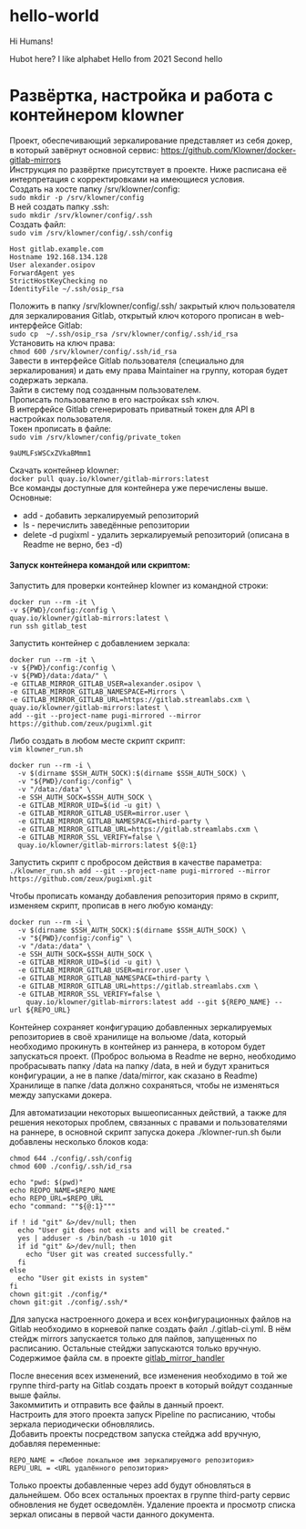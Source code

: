 # hello-world

Hi Humans!

Hubot here? I like alphabet
Hello from 2021
Second hello

# Развёртка, настройка и работа с контейнером klowner
Проект, обеспечивающий зеркалирование представляет из себя докер, в который завёрнут основной сервис: https://github.com/Klowner/docker-gitlab-mirrors \
Инструкция по развёртке присутствует в проекте. Ниже расписана её интерпретация с корректировками на имеющиеся условия.\
Создать на хосте папку /srv/klowner/config:\
`sudo mkdir -p /srv/klowner/config`\
В ней создать папку .ssh:\
`sudo mkdir /srv/klowner/config/.ssh`\
Создать файл:\
`sudo vim /srv/klowner/config/.ssh/config`
```
Host gitlab.example.com
Hostname 192.168.134.128
User alexander.osipov
ForwardAgent yes
StrictHostKeyChecking no
IdentityFile ~/.ssh/osip_rsa
```
Положить в папку /srv/klowner/config/.ssh/ закрытый ключ пользователя для зеркалирования Gitlab, открытый ключ которого прописан в web-интерфейсе Gitlab:\
`sudo cp  ~/.ssh/osip_rsa /srv/klowner/config/.ssh/id_rsa`\
Установить на ключ права:\
`chmod 600 /srv/klowner/config/.ssh/id_rsa`\
Завести в интерфейсе Gitlab пользователя (специально для зеркалирования) и дать ему права Maintainer на группу, которая будет содержать зеркала.\
Зайти в систему под созданным пользователем.\
Прописать пользователю в его настройках ssh ключ.\
В интерфейсе Gitlab сгенерировать приватный токен для API в настройках пользователя.\
Токен прописать в файле:\
`sudo vim /srv/klowner/config/private_token`
```
9aUMLFsWSCxZVkaBMmm1
```
Скачать контейнер klowner:\
`docker pull quay.io/klowner/gitlab-mirrors:latest`\
Все команды доступные для контейнера уже перечислены выше. Основные:
- add - добавить зеркалируемый репозиторий
- ls - перечислить заведённые репозитории
- delete -d pugixml - удалить зеркалируемый репозиторий (описана в Readme не верно, без -d)
#### Запуск контейнера командой или скриптом:
Запустить для проверки контейнер klowner из командной строки:
```
docker run --rm -it \
-v ${PWD}/config:/config \
quay.io/klowner/gitlab-mirrors:latest \
run ssh gitlab_test
```
Запустить контейнер c добавлением зеркала:
```
docker run --rm -it \
-v ${PWD}/config:/config \
-v ${PWD}/data:/data/" \
-e GITLAB_MIRROR_GITLAB_USER=alexander.osipov \
-e GITLAB_MIRROR_GITLAB_NAMESPACE=Mirrors \
-e GITLAB_MIRROR_GITLAB_URL=https://gitlab.streamlabs.cxm \
quay.io/klowner/gitlab-mirrors:latest \
add --git --project-name pugi-mirrored --mirror https://github.com/zeux/pugixml.git
```
Либо создать в любом месте скрипт скрипт:\
`vim klowner_run.sh`
```
docker run --rm -i \
  -v $(dirname $SSH_AUTH_SOCK):$(dirname $SSH_AUTH_SOCK) \
  -v "${PWD}/config:/config" \
  -v "/data:/data" \
  -e SSH_AUTH_SOCK=$SSH_AUTH_SOCK \
  -e GITLAB_MIRROR_UID=$(id -u git) \
  -e GITLAB_MIRROR_GITLAB_USER=mirror.user \
  -e GITLAB_MIRROR_GITLAB_NAMESPACE=third-party \
  -e GITLAB_MIRROR_GITLAB_URL=https://gitlab.streamlabs.cxm \
  -e GITLAB_MIRROR_SSL_VERIFY=false \
  quay.io/klowner/gitlab-mirrors:latest ${@:1}
```
Запустить скрипт с пробросом действия в качестве параметра:\
`./klowner_run.sh add --git --project-name pugi-mirrored --mirror https://github.com/zeux/pugixml.git`

Чтобы прописать команду добавления репозитория прямо в скрипт, изменяем скрипт, прописав в него любую команду:
```
docker run --rm -i \
  -v $(dirname $SSH_AUTH_SOCK):$(dirname $SSH_AUTH_SOCK) \
  -v "${PWD}/config:/config" \
  -v "/data:/data" \
  -e SSH_AUTH_SOCK=$SSH_AUTH_SOCK \
  -e GITLAB_MIRROR_UID=$(id -u git) \
  -e GITLAB_MIRROR_GITLAB_USER=mirror.user \
  -e GITLAB_MIRROR_GITLAB_NAMESPACE=third-party \
  -e GITLAB_MIRROR_GITLAB_URL=https://gitlab.streamlabs.cxm \
  -e GITLAB_MIRROR_SSL_VERIFY=false \
    quay.io/klowner/gitlab-mirrors:latest add --git ${REPO_NAME} -- url ${REPO_URL}
```

Контейнер сохраняет конфигурацию добавленных зеркалируемых репозиториев в своё хранилище на вольюме /data, который необходимо прокинуть в контейнер из раннера, в котором будет запускаться проект. (Проброс вольюма в Readme не верно, необходимо пробрасывать папку /data на папку /data, в ней и будут храниться конфигурации, а не в папке /data/mirror, как сказано в Readme)\
Хранилище в папке /data должно сохраняться, чтобы не изменяться между запусками докера.

Для автоматизации некоторых вышеописанных действий, а также для решения некоторых проблем, связанных с правами и пользователями на раннере, в основной скрипт запуска докера ./klowner-run.sh были добавлены несколько блоков кода:
```
chmod 644 ./config/.ssh/config
chmod 600 ./config/.ssh/id_rsa

echo "pwd: $(pwd)"
echo REOPO_NAME=$REPO_NAME
echo REPO_URL=$REPO_URL
echo "command: ""${@:1}"""

if ! id "git" &>/dev/null; then
  echo "User git does not exists and will be created."
  yes | adduser -s /bin/bash -u 1010 git
  if id "git" &>/dev/null; then
    echo "User git was created successfully."
  fi
else
  echo "User git exists in system"
fi
chown git:git ./config/*
chown git:git ./config/.ssh/*
```
Для запуска настроенного докера и всех конфигурационных файлов на Gitlab необходимо в корневой папке создать файл ./.gitlab-ci.yml. В нём стейдж mirrors запускается только для пайпов, запущенных по расписанию. Остальные стейджи запускаются только вручную.\
Содержимое файла см. в проекте [gitlab_mirror_handler](https://gitlab.streamlabs.cxm/third-party/gitlab_mirror_handler)

После внесения всех изменений, все изменения необходимо в той же группе third-party на Gitlab создать проект в который войдут созданные выше файлы.\
Закоммитить и отправить все файлы в данный проект.\
Настроить для этого проекта запуск Pipeline по расписанию, чтобы зеркала периодически обновлялись.\
Добавить проекты посредством запуска стейджа add вручную, добавляя переменные:
```
REPO_NAME = <Любое локальное имя зеркалируемого репозитория>
REPU_URL = <URL удалённого репозитория>
```
Только проекты добавленные через add будут обновляться в дальнейшем. Обо всех остальных проектах в группе third-party сервис обновления не будет осведомлён.
Удаление проекта и просмотр списка зеркал описаны в первой части данного документа.

